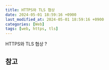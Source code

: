 ```yaml
---
title: HTTPS와 TLS 협상
date: 2024-05-01 18:59:16 +0900
last_modified_at: 2024-05-01 18:59:16 +0900
categories: [Web]
tags: [web, https, tls]
---
```


HTTPS와 TLS 협상 ?

##

## 참고

[]()
